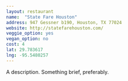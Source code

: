 ```yaml
---
layout: restaurant
name:  "State Fare Houston"
address: 947 Gessner b190, Houston, TX 77024
website: http://statefarehouston.com/
veggie_option: yes
vegan_option: no
cost: 4
lat: 29.783617
lng: -95.5480257
---
```


A description. Something brief, preferably.

